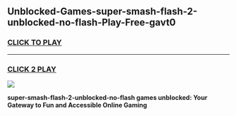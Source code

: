 
## Unblocked-Games-super-smash-flash-2-unblocked-no-flash-Play-Free-gavt0
<h3>
<a href="https://premium76.site?title=super-smash-flash-2-unblocked-no-flash&ref=10A">CLICK TO PLAY</a></h3>
<hr>

<h3>
<a href="https://premium76.site?title=super-smash-flash-2-unblocked-no-flash&ref=10A">CLICK 2 PLAY</a>
  
</h3>

<a href="https://premium76.site?title=super-smash-flash-2-unblocked-no-flash&ref=10A"><img src="https://clearcache.store/games.png"></a>


**super-smash-flash-2-unblocked-no-flash games unblocked: Your Gateway to Fun and Accessible Online Gaming**
